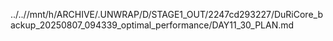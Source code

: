 ../..//mnt/h/ARCHIVE/.UNWRAP/D/STAGE1_OUT/2247cd293227/DuRiCore_backup_20250807_094339_optimal_performance/DAY11_30_PLAN.md